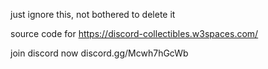 just ignore this, not bothered to delete it


source code for https://discord-collectibles.w3spaces.com/

join discord now discord.gg/Mcwh7hGcWb
